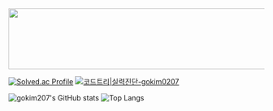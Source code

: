 ##

<a href="https://github.com/devxb/gitanimals">
  <img
    src="https://render.gitanimals.org/lines/gokim207?pet-id=651348868950377622"
    width="600"
    height="120"
  />
</a>
  

[![Solved.ac Profile](http://mazassumnida.wtf/api/v2/generate_badge?boj=dgsw1306)](https://solved.ac/dgsw1306/)
[![코드트리|실력진단-gokim0207](https://banner.codetree.ai/v1/banner/gokim0207)](https://www.codetree.ai/profiles/gokim0207)


![gokim207's GitHub stats](https://github-readme-stats.vercel.app/api?username=gokim207&show_icons=true&theme=radical)
![Top Langs](https://github-readme-stats.vercel.app/api/top-langs/?username=gokim207&layout=compact)



